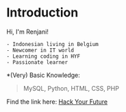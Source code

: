 # Introduction

Hi, I'm Renjani!

```About me:
- Indonesian living in Belgium
- Newcomer in IT world
- Learning coding in HYF
- Passionate learner
```

*(Very) Basic Knowledge:
> MySQL, Python, HTML, CSS, PHP

Find the link here: [Hack Your Future](https://hackyourfuture.be/)

